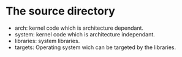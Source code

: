 # The source directory
 - arch: kernel code which is architecture dependant.
 - system: kernel code which is architecture independant.
 - libraries: system libraries.
 - targets: Operating system wich can be targeted by the libraries.